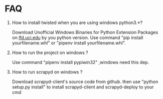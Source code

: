 # FAQ
1.  How to install twisted when you are using windows python3.*?

    Download Unofficial Windows Binaries for Python Extension Packages on [lfd.uci.edu](https://www.lfd.uci.edu/~gohlke/pythonlibs/#twisted) by you python version.
    Use command "pip install yourfilename.whl" or "pipenv install yourfilename.whl".
    
2.  How to run the project on windows ?
    
    Use command "pipenv install pypiwin32" ,windows need this dep.

3.  How to run scrapyd on windows ?
    
    Download scrapyd-client's source code from github.
    then use "python setup.py install" to install scrapyd-client and scrapyd-deploy to your cmd
    
